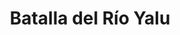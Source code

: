﻿---
title: "Batalla del Río Yalu"
permalink: periodes_716.html
layout: periode
dataInici: 1894-09-17
sidebar: periodes
pares:
  - 715:
    title: "Primera Guerra Sino-Japonesa"
    dataInici: "(1894-07-25)"
    dataFi: "(1895-04-17)"

fills:
jocsPrincipals:
jocsEscenaris:
jocsEpoca:
  - title: "Fire When Ready"
    bggId: 5194
    escenari: "Battle of Yalu"
    dataInici: 
    dataFi: 

jocsEpocaEscenaris:
---
